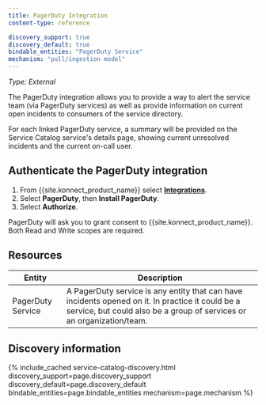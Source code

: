 ```yaml
---
title: PagerDuty Integration
content-type: reference

discovery_support: true
discovery_default: true
bindable_entities: "PagerDuty Service"
mechanism: "pull/ingestion model"
---
```


_Type: External_

The PagerDuty integration allows you to provide a way to alert the service team (via PagerDuty services) as well as provide information on current open incidents to consumers of the service directory. 

For each linked PagerDuty service, a summary will be provided on the Service Catalog service's details page, showing current unresolved incidents and the current on-call user.

## Authenticate the PagerDuty integration

1. From {{site.konnect_product_name}} select **[Integrations](https://cloud.konghq.com/us/service-catalog/integrations)**. 
2. Select **PagerDuty**, then **Install PagerDuty**.
3. Select **Authorize**. 

PagerDuty will ask you to grant consent to {{site.konnect_product_name}}. Both Read and Write scopes are required.

## Resources

Entity | Description
-------|------------
PagerDuty Service | A PagerDuty service is any entity that can have incidents opened on it. In practice it could be a service, but could also be a group of services or an organization/team.

## Discovery information

<!-- vale off-->

{% include_cached service-catalog-discovery.html 
   discovery_support=page.discovery_support
   discovery_default=page.discovery_default
   bindable_entities=page.bindable_entities
   mechanism=page.mechanism %}

<!-- vale on-->